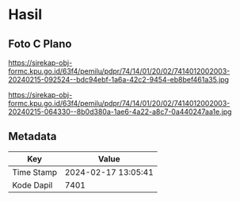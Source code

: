 # Hasil

## Foto C Plano

https://sirekap-obj-formc.kpu.go.id/63f4/pemilu/pdpr/74/14/01/20/02/7414012002003-20240215-092524--bdc94ebf-1a6a-42c2-9454-eb8bef461a35.jpg

https://sirekap-obj-formc.kpu.go.id/63f4/pemilu/pdpr/74/14/01/20/02/7414012002003-20240215-064330--8b0d380a-1ae6-4a22-a8c7-0a440247aa1e.jpg


## Metadata

| Key        | Value               |
| ---------- | ------------------- |
| Time Stamp | 2024-02-17 13:05:41 |
| Kode Dapil | 7401                |



